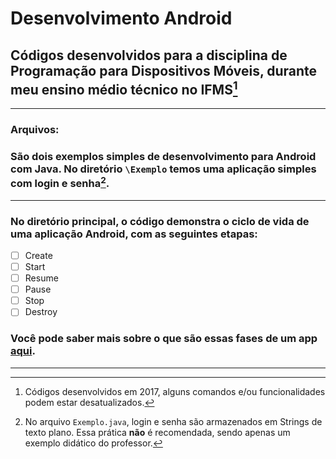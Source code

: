 # Desenvolvimento Android
## Códigos desenvolvidos para a disciplina de Programação para Dispositivos Móveis, durante meu ensino médio técnico no IFMS[^1]
---
### Arquivos:
### São dois exemplos simples de desenvolvimento para Android com Java. No diretório `\Exemplo` temos uma aplicação simples com login e senha[^2].
---
### No diretório principal, o código demonstra o ciclo de vida de uma aplicação Android, com as seguintes etapas:
 - [ ] Create
 - [ ] Start
 - [ ] Resume
 - [ ] Pause
 - [ ] Stop
 - [ ] Destroy

### Você pode saber mais sobre o que são essas fases de um app [aqui](https://www.devmedia.com.br/entendendo-o-ciclo-de-vida-de-uma-aplicacao-android/22922).
---
[^1]: Códigos desenvolvidos em 2017, alguns comandos e/ou funcionalidades podem estar desatualizados.
[^2]: No arquivo `Exemplo.java`, login e senha são armazenados em Strings de texto plano. Essa prática **não** é recomendada, sendo apenas um exemplo didático do professor.

